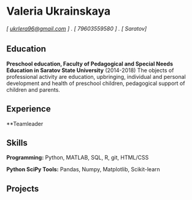 Valeria Ukrainskaya
======
###### [ ukrlera96@gmail.com ] . [ 79603559580 ] . [ Saratov]



Education
---------
**Preschool education, Faculty of Pedagogical and Special Needs Education in Saratov State University** (2014-2018)
The objects of professional activity are education, upbringing, individual and personal development and health of preschool children, pedagogical support of children and parents.

Experience
----------
**Teamleader

Skills
------
**Programming:** Python, MATLAB, SQL, R, git, HTML/CSS

**Python SciPy Tools:** Pandas, Numpy, Matplotlib, Scikit-learn

Projects
--------
